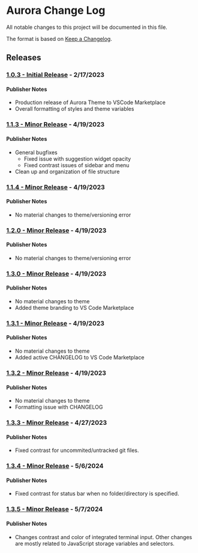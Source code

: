 # Aurora Change Log

All notable changes to this project will be documented in this file.

The format is based on [Keep a Changelog](https://keepachangelog.com/en/1.0.0/).

## Releases

### [1.0.3 - Initial Release](https://marketplace.visualstudio.com/_apis/public/gallery/publishers/wearetiny/vsextensions/aurora-dark-theme/1.0.3/vspackage) - 2/17/2023

#### Publisher Notes
- Production release of Aurora Theme to VSCode Marketplace
- Overall formatting of styles and theme variables

### [1.1.3 - Minor Release](https://marketplace.visualstudio.com/_apis/public/gallery/publishers/wearetiny/vsextensions/aurora-dark-theme/1.1.3/vspackage) - 4/19/2023

#### Publisher Notes
- General bugfixes
    - Fixed issue with suggestion widget opacity
    - Fixed contrast issues of sidebar and menu
- Clean up and organization of file structure


### [1.1.4 - Minor Release](https://marketplace.visualstudio.com/_apis/public/gallery/publishers/wearetiny/vsextensions/aurora-dark-theme/1.1.4/vspackage) - 4/19/2023

#### Publisher Notes
- No material changes to theme/versioning error

### [1.2.0 - Minor Release](https://marketplace.visualstudio.com/_apis/public/gallery/publishers/wearetiny/vsextensions/aurora-dark-theme/1.2.0/vspackage) - 4/19/2023

#### Publisher Notes
- No material changes to theme/versioning error

### [1.3.0 - Minor Release](https://marketplace.visualstudio.com/_apis/public/gallery/publishers/wearetiny/vsextensions/aurora-dark-theme/1.3.0/vspackage) - 4/19/2023

#### Publisher Notes
- No material changes to theme
- Added theme branding to VS Code Marketplace

### [1.3.1 - Minor Release](https://marketplace.visualstudio.com/_apis/public/gallery/publishers/wearetiny/vsextensions/aurora-dark-theme/1.3.1/vspackage) - 4/19/2023

#### Publisher Notes
- No material changes to theme
- Added active CHANGELOG to VS Code Marketplace

### [1.3.2 - Minor Release](https://marketplace.visualstudio.com/_apis/public/gallery/publishers/wearetiny/vsextensions/aurora-dark-theme/1.3.2/vspackage) - 4/19/2023

#### Publisher Notes
- No material changes to theme
- Formatting issue with CHANGELOG

### [1.3.3 - Minor Release](https://marketplace.visualstudio.com/_apis/public/gallery/publishers/wearetiny/vsextensions/aurora-dark-theme/1.3.3/vspackage) - 4/27/2023

#### Publisher Notes
- Fixed contrast for uncommited/untracked git files.

### [1.3.4 - Minor Release](https://marketplace.visualstudio.com/_apis/public/gallery/publishers/wearetiny/vsextensions/aurora-dark-theme/1.3.4/vspackage) - 5/6/2024

#### Publisher Notes
- Fixed contrast for status bar when no folder/directory is specified.

### [1.3.5 - Minor Release](https://marketplace.visualstudio.com/_apis/public/gallery/publishers/wearetiny/vsextensions/aurora-dark-theme/1.3.5/vspackage) - 5/7/2024

#### Publisher Notes
- Changes contrast and color of integrated terminal input. Other changes are mostly related to JavaScript storage variables and selectors.
